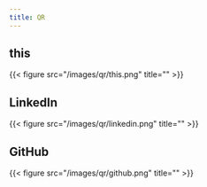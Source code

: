 ```yaml
---
title: QR
---
```


## this

{{< figure src="/images/qr/this.png" title="" >}}

## LinkedIn

{{< figure src="/images/qr/linkedin.png" title="" >}}

## GitHub

{{< figure src="/images/qr/github.png" title="" >}}

